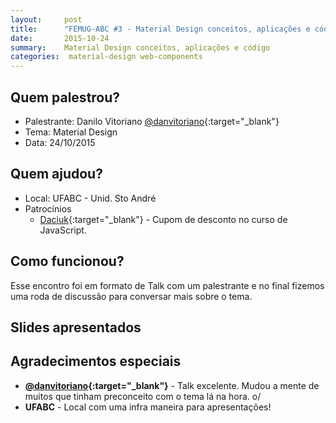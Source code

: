 ```yaml
---
layout:     post
title:      "FEMUG-ABC #3 - Material Design conceitos, aplicações e código"
date:       2015-10-24
summary:    Material Design conceitos, aplicações e código
categories:  material-design web-components
---
```

## Quem palestrou?
* Palestrante: Danilo Vitoriano [@danvitoriano](https://twitter.com/danvitoriano){:target="_blank"}
* Tema: Material Design
* Data: 24/10/2015

## Quem ajudou?
* Local: UFABC - Unid. Sto André
* Patrocínios
    * [Daciuk](http://blog.da2k.com.br/cursos/){:target="_blank"} - Cupom de desconto no curso de JavaScript.

## Como funcionou?

Esse encontro foi em formato de Talk com um palestrante e no final fizemos uma roda de discussão para conversar mais sobre o tema.

## Slides apresentados

<script async class="speakerdeck-embed" data-id="b457b149392847abbb3b4bf172a3df6f" data-ratio="1.77777777777778" src="//speakerdeck.com/assets/embed.js"></script>

## Agradecimentos especiais

- **[@danvitoriano](https://twitter.com/danvitoriano){:target="_blank"}**  - Talk excelente. Mudou a mente de muitos que tinham preconceito com o tema lá na hora. o/
- **UFABC** - Local com uma infra maneira para apresentações!